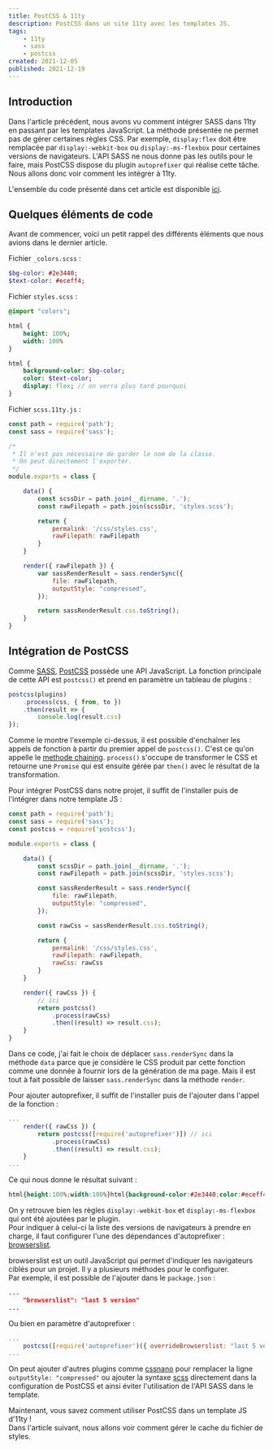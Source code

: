 ```yaml
---
title: PostCSS & 11ty
description: PostCSS dans un site 11ty avec les templates JS.
tags:
    - 11ty
    - sass
    - postcss
created: 2021-12-05
published: 2021-12-19
---
```


## Introduction

Dans l'article précédent, nous avons vu comment intégrer SASS dans 11ty en passant par les templates JavaScript. La méthode présentée ne permet pas de gérer certaines règles CSS. Par exemple, `display:flex` doit être remplacée par `display:-webkit-box` ou `display:-ms-flexbox` pour certaines versions de navigateurs. L'API SASS ne nous donne pas les outils pour le faire, mais PostCSS dispose du plugin `autoprefixer` qui réalise cette tâche.
Nous allons donc voir comment les intégrer à 11ty.  

L'ensemble du code présenté dans cet article est disponible [ici](https://gitlab.com/hex46/postcss-sass-eleventy).

## Quelques éléments de code

Avant de commencer, voici un petit rappel des différents éléments que nous avions dans le dernier article.  

Fichier `_colors.scss` :
```sass
$bg-color: #2e3440;
$text-color: #eceff4;
```

Fichier `styles.scss` :
```sass
@import "colors";

html {
    height: 100%;
    width: 100%
}

html {
    background-color: $bg-color;
    color: $text-color;
    display: flex; // on verra plus tard pourquoi
}
```

Fichier `scss.11ty.js` :
```js
const path = require('path');
const sass = require('sass');

/*
 * Il n'est pas nécessaire de garder le nom de la classe.
 * On peut directement l'exporter.
 */
module.exports = class {

    data() {
        const scssDir = path.join(__dirname, '.');
        const rawFilepath = path.join(scssDir, 'styles.scss');

        return {
            permalink: '/css/styles.css',
            rawFilepath: rawFilepath
        }
    }

    render({ rawFilepath }) {
        var sassRenderResult = sass.renderSync({
            file: rawFilepath,
            outputStyle: "compressed",
        });

        return sassRenderResult.css.toString();
    }
}
```

## Intégration de PostCSS

Comme [SASS](https://sass-lang.com/documentation/js-api), [PostCSS](https://postcss.org/api/) possède une API JavaScript. 
La fonction principale de cette API est `postcss()` et prend en paramètre un tableau de plugins :

```js
postcss(plugins)
    .process(css, { from, to })
    .then(result => {
        console.log(result.css)
});
```

Comme le montre l'exemple ci-dessus, il est possible d'enchaîner les appels de fonction à partir du premier appel de `postcss()`. C'est ce qu'on appelle le [methode chaining](https://en.wikipedia.org/wiki/Method_chaining). `process()` s'occupe de transformer le CSS et retourne une `Promise` qui est ensuite gérée par `then()` avec le résultat de la transformation.

Pour intégrer PostCSS dans notre projet, il suffit de l'installer puis de l'intégrer dans notre template JS :

```js
const path = require('path');
const sass = require('sass');
const postcss = require('postcss');

module.exports = class {

    data() {
        const scssDir = path.join(__dirname, '.');
        const rawFilepath = path.join(scssDir, 'styles.scss');

        const sassRenderResult = sass.renderSync({
            file: rawFilepath,
            outputStyle: "compressed",
        });

        const rawCss = sassRenderResult.css.toString();

        return {
            permalink: '/css/styles.css',
            rawFilepath: rawFilepath,
            rawCss: rawCss
        }
    }

    render({ rawCss }) {
        // ici
        return postcss()
            .process(rawCss)
            .then((result) => result.css);
    }
}
```

Dans ce code, j'ai fait le choix de déplacer `sass.renderSync` dans la méthode `data` parce que je considère le CSS produit par cette fonction comme une donnée à fournir lors de la génération de ma page. Mais il est tout à fait possible de laisser `sass.renderSync` dans la méthode `render`.  

Pour ajouter autoprefixer, il suffit de l'installer puis de l'ajouter dans l'appel de la fonction :

```js
...
    render({ rawCss }) {
        return postcss([require('autoprefixer')]) // ici
            .process(rawCss)
            .then((result) => result.css);
    }
...
```

Ce qui nous donne le résultat suivant :

```css
html{height:100%;width:100%}html{background-color:#2e3440;color:#eceff4;display:-webkit-box;display:-ms-flexbox;display:flex}
```

On y retrouve bien les règles `display:-webkit-box` et `display:-ms-flexbox` qui ont été ajoutées par le plugin.  
Pour indiquer à celui-ci la liste des versions de navigateurs à prendre en charge, il faut configurer l'une des dépendances d'autoprefixer : [browserslist](https://github.com/browserslist/browserslist#queries).  

browserslist est un outil JavaScript qui permet d'indiquer les navigateurs ciblés pour un projet. Il y a plusieurs méthodes pour le configurer.  
Par exemple, il est possible de l'ajouter dans le `package.json` :

```json
...
    "browserslist": "last 5 version"
...
```

Ou bien en paramètre d'autoprefixer :

```js
...
    postcss([require('autoprefixer')({ overrideBrowserslist: "last 5 version" })])
...
```

On peut ajouter d'autres plugins comme [cssnano](https://cssnano.co/docs/introduction#what-is-cssnano) pour remplacer la ligne `outputStyle: "compressed"`  ou ajouter la syntaxe [scss](https://github.com/postcss/postcss-scss) directement dans la configuration de PostCSS et ainsi éviter l'utilisation de l'API SASS dans le template.  

Maintenant, vous savez comment utiliser PostCSS dans un template JS d'11ty !  
Dans l'article suivant, nous allons voir comment gérer le cache du fichier de styles.